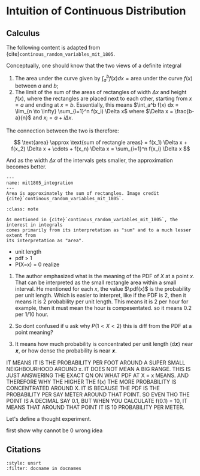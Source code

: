 # Intuition of Continuous Distribution

## Calculus 

The following content is adapted from {cite}`continous_random_variables_mit_1805`.

Conceptually, one should know that the two views of a definite integral

1. The area under the curve given by $\int_a^b f(x) dx = \text{area under the curve } f(x) \text{ between } a \text{ and } b$;
2. The limit of the sum of the areas of rectangles of width $\Delta x$ and height $f(x)$, where the rectangles are placed next to each other, starting from $x=a$ and ending at $x=b$. Essentially, this means $\int_a^b f(x) dx = \lim_{n \to \infty} \sum_{i=1}^n f(x_i) \Delta x$ where $\Delta x = \frac{b-a}{n}$ and $x_i = a + i \Delta x$.

The connection between the two is therefore:

$$
\text{area} \approx \text{sum of rectangle areas} = f(x_1) \Delta x + f(x_2) \Delta x + \cdots + f(x_n) \Delta x = \sum_{i=1}^n f(x_i) \Delta x
$$

And as the width $\Delta x$ of the intervals gets smaller, the approximation becomes better.

```{figure} ../assets/mit1805_integration.png
---
name: mit1805_integration
---
Area is approximately the sum of rectangles. Image credit {cite}`continous_random_variables_mit_1805`.
```

```{admonition} Note
:class: note

As mentioned in {cite}`continous_random_variables_mit_1805`, the interest in integrals
comes primarily from its interpretation as "sum" and to a much lesser extent from
its interpretation as "area".
```



- unit length
- pdf > 1
- P(X=x) = 0
realize 

1. The author emphasized what is the meaning of the PDF of $X$ at a point $x$. 
That can be interpreted as the small rectangle area within a small interval.
He mentioned for each $x$, the value $\pdf(x)$ is the probability per unit length. Which
is easier to interpret, like if the PDF is 2, then it means it is 2 probability per unit length.
This means it is 2 per hour for example, then it must mean the hour is compesentated.
so it means 0.2 per 1/10 hour.

2. So dont confused if u ask why $P(1< X< 2)$ this is diff from the PDF at a point meaning?

3. It means how much probability is concentrated per unit length (d𝒙) near 𝒙, or how dense the probability is near 𝒙.

IT MEANS IT IS THE PROBABILITY PER FOOT AROUND A SUPER SMALL NEIGHBOURHOOD AROUND  x. 
IT DOES NOT MEAN A BIG RANGE. THIS IS JUST ANSWERING THE EXACT QN ON WHAT PDF AT X = x MEANS.
AND THEREFORE WHY THE HIGHER THE f(x) THE MORE PROBABILITY IS CONCENTRATED AROUND X. IT IS BECAUSE
THE PDF IS THE PROBABILITY PER SAY METER AROUND THAT POINT. SO EVEN THO THE POINT IS A DECIMAL SAY
0.1, BUT WHEN YOU CALCULATE f(0.1) = 10, IT MEANS THAT AROUND THAT POINT IT IS 10 PROBABILITY PER METER.


Let's define a thought experiment.

first show why cannot be 0 wrong idea

## Citations

```{bibliography}
:style: unsrt
:filter: docname in docnames
```